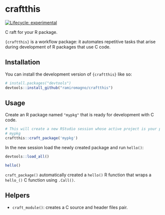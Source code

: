 
<!-- README.md is generated from README.Rmd. Please edit that file -->

# craftthis

<!-- badges: start -->

[![Lifecycle:
experimental](https://img.shields.io/badge/lifecycle-experimental-orange.svg)](https://lifecycle.r-lib.org/articles/stages.html#experimental)
<!-- badges: end -->

C raft for your R package.

`{craftthis}` is a workflow package: it automates repetitive tasks that
arise during development of R packages that use C code.

## Installation

You can install the development version of `{craftthis}` like so:

``` r
# install.packages("devtools")
devtools::install_github("ramiromagno/craftthis")
```

## Usage

Create an R package named `"mypkg"` that is ready for development with C
code.

``` r
# This will create a new RStudio session whose active project is your package
# mypkg
craftthis::craft_package('mypkg')
```

In the new session load the newly created package and run `hello()`:

``` r
devtools::load_all()

hello()
```

`craft_package()` automatically created a `hello()` R function that
wraps a `hello_()` C function using `.Call()`.

## Helpers

-   `craft_module()`: creates a C source and header files pair.
